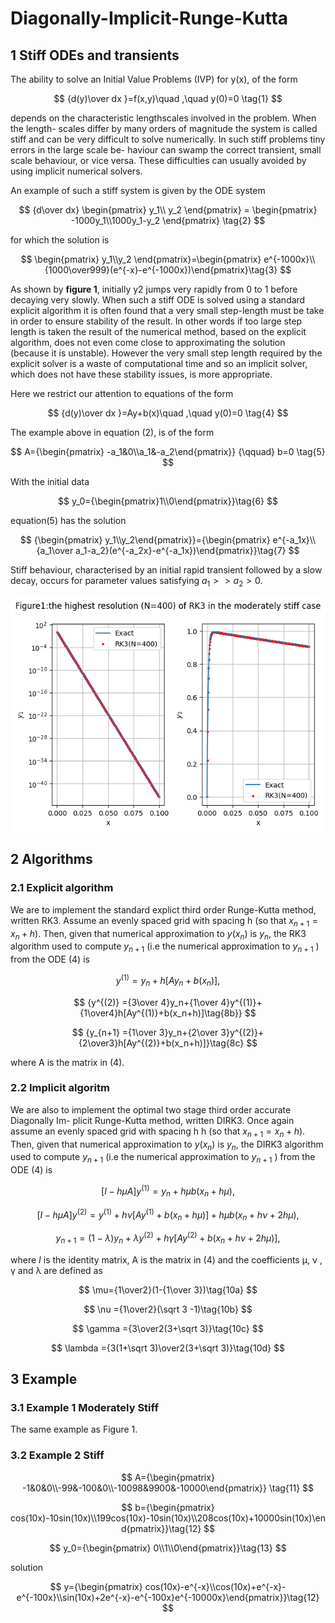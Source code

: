 # Diagonally-Implicit-Runge-Kutta
## 1 Stiff ODEs and transients

The ability to solve an Initial Value Problems (IVP) for y(x), of the form

$$
{d(y)\over dx }=f(x,y)\quad ,\quad  y(0)=0 \tag{1}
$$

depends on the characteristic lengthscales involved in the problem. When the length- scales differ by many orders of magnitude the system is called stiff and can be very difficult to solve numerically. In such stiff problems tiny errors in the large scale be- haviour can swamp the correct transient, small scale behaviour, or vice versa. These difficulties can usually avoided by using implicit numerical solvers.

An example of such a stiff system is given by the ODE system

$$
{d\over dx} \begin{pmatrix} y_1\\ y_2 \end{pmatrix} = \begin{pmatrix} -1000y_1\\1000y_1-y_2 \end{pmatrix} \tag{2}
$$

for which the solution is

$$
\begin{pmatrix} y_1\\y_2 \end{pmatrix}=\begin{pmatrix} e^{-1000x}\\{1000\over999}(e^{-x}-e^{-1000x})\end{pmatrix}\tag{3}
$$

As shown by **figure 1**, initially y2 jumps very rapidly from 0 to 1 before decaying very slowly. When such a stiff ODE is solved using a standard explicit algorithm it is often found that a very small step-length must be take in order to ensure stability of the result. In other words if too large step length is taken the result of the numerical method, based on the explicit algorithm, does not even come close to approximating the solution (because it is unstable). However the very small step length required by the explicit solver is a waste of computational time and so an implicit solver, which does not have these stability issues, is more appropriate.

Here we restrict our attention to equations of the form

$$
{d(y)\over dx }=Ay+b(x)\quad ,\quad  y(0)=0 \tag{4}
$$

The example above in equation (2), is of the form

$$
A={\begin{pmatrix} -a_1&0\\a_1&-a_2\end{pmatrix}} {\qquad} b=0 \tag{5}
$$

With the initial data

$$
y_0={\begin{pmatrix}1\\0\end{pmatrix}}\tag{6}
$$

equation(5) has the solution

$$
{\begin{pmatrix} y_1\\y_2\end{pmatrix}}={\begin{pmatrix} e^{-a_1x}\\{a_1\over a_1-a_2}(e^{-a_2x}-e^{-a_1x})\end{pmatrix}}\tag{7}
$$

Stiff behaviour, characterised by an initial rapid transient followed by a slow decay, occurs for parameter values satisfying $a_1>>a_2>0$.

![image](https://github.com/KaichuangYang/Diagonally-Implicit-Runge-Kutta/blob/main/Example/Plot/output.png)

## 2 Algorithms

### 2.1 Explicit algorithm
We are to implement the standard explict third order Runge-Kutta method, written RK3.  Assume an evenly spaced grid with spacing h (so that $x_{n+1} = x_{n} + h$). Then, given that numerical approximation to $y(x_n)$ is $y_n$, the RK3 algorithm used to compute $y_{n+1}$ (i.e the numerical approximation to $y_{n+1}$ ) from the ODE (4) is

$$
{{y^{(1)} =y_n+h[Ay_n+b(x_n)] }, \tag{8a}}
$$

$$
{y^{(2)} ={3\over 4}y_n+{1\over 4}y^{(1)}+{1\over4}h[Ay^{(1)}+b(x_n+h)]\tag{8b}} 
$$

$$
{y_{n+1} ={1\over 3}y_n+{2\over 3}y^{(2)}+{2\over3}h[Ay^{(2)}+b(x_n+h)]}\tag{8c}
$$

where A is the matrix in (4).

### 2.2 Implicit algoritm
We are also to implement the optimal two stage third order accurate Diagonally Im- plicit Runge-Kutta method, written DIRK3. Once again assume an evenly spaced grid with spacing h  h (so that $x_{n+1} = x_{n} + h$). Then, given that numerical approximation to $y(x_n)$ is $y_n$, the DIRK3 algorithm used to compute $y_{n+1}$ (i.e the numerical approximation to $y_{n+1}$ ) from the ODE (4) is

$$
{[I-h\mu A]{y^{(1)} =y_n+h\mu b(x_n+h\mu) }, \tag{9a}}
$$

$$
{[I-h\mu A]y^{(2)} =y^{(1)}+h\nu [Ay^{(1)}+b(x_n+h\mu)]+ h\mu b(x_n+h\nu +2h\mu),\tag{9b}}
$$

$$
{y_{n+1} =(1-\lambda)y_n+\lambda y^{(2)}+h\gamma[Ay^{(2)}+b(x_n+h\nu +2h\mu)],\tag{9c}}
$$

where $I$ is the identity matrix, A is the matrix in (4) and the coefficients µ, ν , γ and λ are defined as

$$
\mu={1\over2}(1-{1\over 3})\tag{10a}
$$

$$
\nu ={1\over2}(\sqrt 3 -1)\tag{10b}
$$

$$
\gamma ={3\over2(3+\sqrt 3)}\tag{10c}
$$

$$
\lambda ={3(1+\sqrt 3)\over2(3+\sqrt 3)}\tag{10d}
$$

## 3 Example
### 3.1 Example 1 Moderately Stiff
The same example as Figure 1.
### 3.2 Example 2 Stiff

$$
A={\begin{pmatrix} -1&0&0\\-99&-100&0\\-10098&9900&-10000\end{pmatrix}}  \tag{11}
$$

$$
b={\begin{pmatrix} cos(10x)-10sin(10x)\\199cos(10x)-10sin(10x)\\208cos(10x)+10000sin(10x)\end{pmatrix}}\tag{12}
$$

$$
y_0={\begin{pmatrix} 0\\1\\0\end{pmatrix}}\tag{13}
$$

solution

$$
y={\begin{pmatrix} cos(10x)-e^{-x}\\cos(10x)+e^{-x}-e^{-100x}\\sin(10x)+2e^{-x}-e^{-100x}e^{-10000x}\end{pmatrix}}\tag{12}
$$
